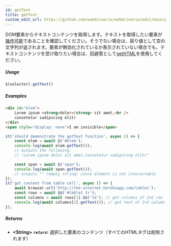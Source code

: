 ```yaml
---
id: getText
title: getText
custom_edit_url: https://github.com/webdriverio/webdriverio/edit/main/packages/webdriverio/src/commands/element/getText.ts
---
```


DOM要素からテキストコンテンツを取得します。テキストを取得したい要素が[操作可能](http://www.w3.org/TR/webdriver/#interactable)であることを確認してください。そうでない場合は、戻り値として空の文字列が返されます。要素が無効化されているか表示されていない場合でも、テキストコンテンツを受け取りたい場合は、回避策として[getHTML](https://webdriver.io/docs/api/element/getHTML)を使用してください。

##### Usage

```js
$(selector).getText()
```

##### Examples

```html title="index.html"
<div id="elem">
    Lorem ipsum <strong>dolor</strong> sit amet,<br />
    consetetur sadipscing elitr
</div>
<span style="display: none">I am invisible</span>
```

```js title="getText.js"
it('should demonstrate the getText function', async () => {
    const elem = await $('#elem');
    console.log(await elem.getText());
    // outputs the following:
    // "Lorem ipsum dolor sit amet,consetetur sadipscing elitr"

    const span = await $('span');
    console.log(await span.getText());
    // outputs "" (empty string) since element is not interactable
});
it('get content from table cell', async () => {
    await browser.url('http://the-internet.herokuapp.com/tables');
    const rows = await $$('#table1 tr');
    const columns = await rows[1].$$('td'); // get columns of 2nd row
    console.log(await columns[2].getText()); // get text of 3rd column
});
```

##### Returns

- **&lt;String&gt;**
            **<code><var>return</var></code>:**  選択した要素のコンテンツ（すべてのHTMLタグは削除されます）